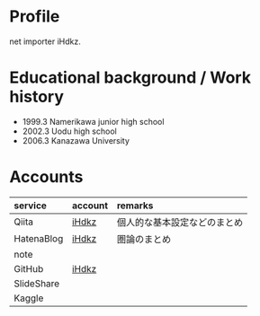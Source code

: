 # Profile
net importer iHdkz.

# Educational background / Work history
- 1999.3 Namerikawa junior high school
- 2002.3 Uodu high school
- 2006.3 Kanazawa University

# Accounts

|service|account|remarks|
|:---|:---|:---|
|Qiita|[iHdkz](https://qiita.com/iHdkz)|個人的な基本設定などのまとめ|
|HatenaBlog|[iHdkz](https://ihdkz.hatenablog.com/)|圏論のまとめ|
|note|||
|GitHub|[iHdkz](https://github.com/iHdkz)||
|SlideShare|||
|Kaggle|||


